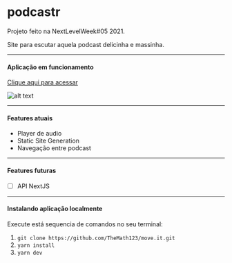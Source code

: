 # podcastr
Projeto feito na NextLevelWeek#05 2021.

Site para escutar aquela podcast delicinha e massinha.

---

#### Aplicação em funcionamento
[Clique aqui para acessar]()

![alt text](blob:https://imgur.com/9f704da2-1c73-41a2-b900-be8730f4d4d5)

---

#### Features atuais
- Player de audio
- Static Site Generation
- Navegação entre podcast

---

#### Features futuras
- [ ] API NextJS

---

#### Instalando aplicação localmente
Execute está sequencia de comandos no seu terminal:
1. ```git clone https://github.com/TheMath123/move.it.git```
2. ```yarn install```
3. ```yarn dev```
